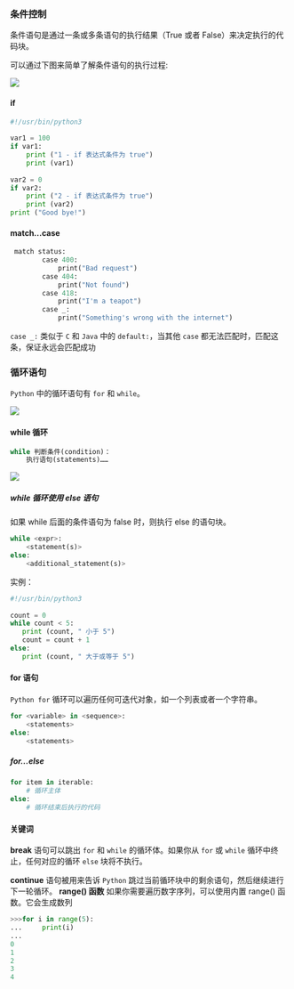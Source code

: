 
### 条件控制

条件语句是通过一条或多条语句的执行结果（True 或者 False）来决定执行的代码块。

可以通过下图来简单了解条件语句的执行过程:

![](https://syske-pic-bed.oss-cn-hangzhou.aliyuncs.com/imgs/20240511164838.png)

#### if

```python
#!/usr/bin/python3
 
var1 = 100
if var1:
    print ("1 - if 表达式条件为 true")
    print (var1)
 
var2 = 0
if var2:
    print ("2 - if 表达式条件为 true")
    print (var2)
print ("Good bye!")
```


#### match...case

```python
 match status:  
        case 400:  
            print("Bad request")
        case 404:  
            print("Not found")
        case 418:  
            print("I'm a teapot") 
        case _:  
            print("Something's wrong with the internet")
```
`case _:` 类似于 `C` 和 `Java` 中的 `default:`，当其他 `case` 都无法匹配时，匹配这条，保证永远会匹配成功

### 循环语句

`Python` 中的循环语句有 `for` 和 `while`。

![](https://syske-pic-bed.oss-cn-hangzhou.aliyuncs.com/imgs/20240511165738.png)

#### while 循环

```python
while 判断条件(condition)：
    执行语句(statements)……
```

![](https://syske-pic-bed.oss-cn-hangzhou.aliyuncs.com/imgs/20240511165830.png)

##### while 循环使用 else 语句

如果 while 后面的条件语句为 false 时，则执行 else 的语句块。

```python
while <expr>:
    <statement(s)>
else:
    <additional_statement(s)>
```

实例：
```python
#!/usr/bin/python3
 
count = 0
while count < 5:
   print (count, " 小于 5")
   count = count + 1
else:
   print (count, " 大于或等于 5")
```


#### for 语句

`Python for` 循环可以遍历任何可迭代对象，如一个列表或者一个字符串。

```python
for <variable> in <sequence>:
    <statements>
else:
    <statements>
```

##### for...else

```python
for item in iterable:
    # 循环主体
else:
    # 循环结束后执行的代码
```


#### 关键词

**break** 语句可以跳出 `for` 和 `while` 的循环体。如果你从 `for` 或 `while` 循环中终止，任何对应的循环 `else` 块将不执行。

**continue** 语句被用来告诉 `Python` 跳过当前循环块中的剩余语句，然后继续进行下一轮循环。
**range() 函数** 如果你需要遍历数字序列，可以使用内置 range() 函数。它会生成数列

```python
>>>for i in range(5):
...     print(i)
...
0
1
2
3
4
```